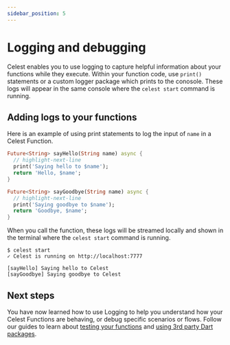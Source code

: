 ```yaml
---
sidebar_position: 5
---
```


# Logging and debugging

Celest enables you to use logging to capture helpful information about your functions while they execute. Within your function code, use `print()` statements or a custom logger package which prints to the conosole. These logs will appear in the same console where the `celest start` command is running.

## Adding logs to your functions

Here is an example of using print statements to log the input of `name` in a Celest Function.

```dart
Future<String> sayHello(String name) async {
  // highlight-next-line
  print('Saying hello to $name');
  return 'Hello, $name';
}

Future<String> sayGoodbye(String name) async {
  // highlight-next-line
  print('Saying goodbye to $name');
  return 'Goodbye, $name';
}
```

When you call the function, these logs will be streamed locally and shown in the terminal where the `celest start` command is running.

```shell
$ celest start
✓ Celest is running on http://localhost:7777

[sayHello] Saying hello to Celest
[sayGoodbye] Saying goodbye to Celest
```

## Next steps

You have now learned how to use Logging to help you understand how your Celest Functions are behaving, or debug specific scenarios or flows. Follow our guides to learn about [testing your functions](/docs/functions/testing.md) and [using 3rd party Dart packages](/docs/functions/packages.md).
